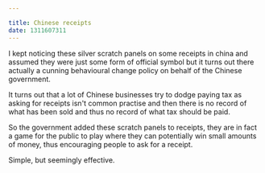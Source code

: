 ```yaml
---

title: Chinese receipts
date: 1311607311
---
```



I kept noticing these silver scratch panels on some receipts in china and assumed they were just some form of official symbol but it turns out there actually a cunning behavioural change policy on behalf of the Chinese government.

It turns out that a lot of Chinese businesses try to dodge paying tax as asking for receipts isn&#39;t common practise and then there is no record of what has been sold and thus no record of what tax should be paid.

So the government added these scratch panels to receipts, they are in fact a game for the public to play where they can potentially win small amounts of money, thus encouraging people to ask for a receipt.

Simple, but seemingly effective.
